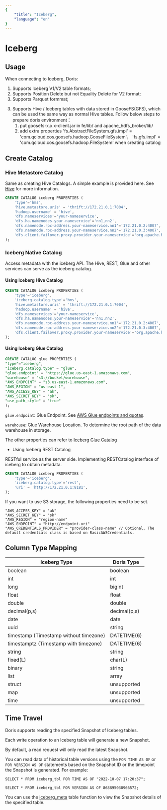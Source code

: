 ```yaml
---
{
    "title": "Iceberg",
    "language": "en"
}
---
```


<!-- 
Licensed to the Apache Software Foundation (ASF) under one
or more contributor license agreements.  See the NOTICE file
distributed with this work for additional information
regarding copyright ownership.  The ASF licenses this file
to you under the Apache License, Version 2.0 (the
"License"); you may not use this file except in compliance
with the License.  You may obtain a copy of the License at

  http://www.apache.org/licenses/LICENSE-2.0

Unless required by applicable law or agreed to in writing,
software distributed under the License is distributed on an
"AS IS" BASIS, WITHOUT WARRANTIES OR CONDITIONS OF ANY
KIND, either express or implied.  See the License for the
specific language governing permissions and limitations
under the License.
-->


# Iceberg

## Usage

When connecting to Iceberg, Doris:

1. Supports Iceberg V1/V2 table formats;
2. Supports Position Delete but not Equality Delete for V2 format;
3. Supports Parquet formmat;


<version since="dev">

3. Supports Hive / Iceberg tables with data stored in GooseFS(GFS), which can be used the same way as normal Hive tables. Follow below steps to prepare doris environment：
    1. put goosefs-x.x.x-client.jar in fe/lib/ and apache_hdfs_broker/lib/
    2. add extra properties 'fs.AbstractFileSystem.gfs.impl' = 'com.qcloud.cos.goosefs.hadoop.GooseFileSystem'， 'fs.gfs.impl' = 'com.qcloud.cos.goosefs.hadoop.FileSystem' when creating catalog

</version>

## Create Catalog

### Hive Metastore Catalog

Same as creating Hive Catalogs. A simple example is provided here. See [Hive](./hive.md) for more information.

```sql
CREATE CATALOG iceberg PROPERTIES (
    'type'='hms',
    'hive.metastore.uris' = 'thrift://172.21.0.1:7004',
    'hadoop.username' = 'hive',
    'dfs.nameservices'='your-nameservice',
    'dfs.ha.namenodes.your-nameservice'='nn1,nn2',
    'dfs.namenode.rpc-address.your-nameservice.nn1'='172.21.0.2:4007',
    'dfs.namenode.rpc-address.your-nameservice.nn2'='172.21.0.3:4007',
    'dfs.client.failover.proxy.provider.your-nameservice'='org.apache.hadoop.hdfs.server.namenode.ha.ConfiguredFailoverProxyProvider'
);
```

### Iceberg Native Catalog

<version since="dev">

Access metadata with the iceberg API. The Hive, REST, Glue and other services can serve as the iceberg catalog.

</version>

#### Using Iceberg Hive Catalog

```sql
CREATE CATALOG iceberg PROPERTIES (
    'type'='iceberg',
    'iceberg.catalog.type'='hms',
    'hive.metastore.uris' = 'thrift://172.21.0.1:7004',
    'hadoop.username' = 'hive',
    'dfs.nameservices'='your-nameservice',
    'dfs.ha.namenodes.your-nameservice'='nn1,nn2',
    'dfs.namenode.rpc-address.your-nameservice.nn1'='172.21.0.2:4007',
    'dfs.namenode.rpc-address.your-nameservice.nn2'='172.21.0.3:4007',
    'dfs.client.failover.proxy.provider.your-nameservice'='org.apache.hadoop.hdfs.server.namenode.ha.ConfiguredFailoverProxyProvider'
);
```

#### Using Iceberg Glue Catalog

```sql
CREATE CATALOG glue PROPERTIES (
"type"="iceberg",
"iceberg.catalog.type" = "glue",
"glue.endpoint" = "https://glue.us-east-1.amazonaws.com",
"warehouse" = "s3://bucket/warehouse",
"AWS_ENDPOINT" = "s3.us-east-1.amazonaws.com",
"AWS_REGION" = "us-east-1",
"AWS_ACCESS_KEY" = "ak",
"AWS_SECRET_KEY" = "sk",
"use_path_style" = "true"
);
```

`glue.endpoint`: Glue Endpoint. See [AWS Glue endpoints and quotas](https://docs.aws.amazon.com/general/latest/gr/glue.html).

`warehouse`: Glue Warehouse Location.  To determine the root path of the data warehouse in storage.

The other properties can refer to [Iceberg Glue Catalog](https://iceberg.apache.org/docs/latest/aws/#glue-catalog)

- Using Iceberg REST Catalog

RESTful service as the server side. Implementing RESTCatalog interface of iceberg to obtain metadata.

```sql
CREATE CATALOG iceberg PROPERTIES (
    'type'='iceberg',
    'iceberg.catalog.type'='rest',
    'uri' = 'http://172.21.0.1:8181',
);
```

If you want to use S3 storage, the following properties need to be set.

```
"AWS_ACCESS_KEY" = "ak"
"AWS_SECRET_KEY" = "sk"
"AWS_REGION" = "region-name"
"AWS_ENDPOINT" = "http://endpoint-uri"
"AWS_CREDENTIALS_PROVIDER" = "provider-class-name" // Optional. The default credentials class is based on BasicAWSCredentials.
```

## Column Type Mapping

| Iceberg Type                               | Doris Type   |
|--------------------------------------------|--------------|
| boolean                                    | boolean      |
| int                                        | int          |
| long                                       | bigint       |
| float                                      | float        |
| double                                     | double       |
| decimal(p,s)                               | decimal(p,s) |
| date                                       | date         |
| uuid                                       | string       |
| timestamp (Timestamp without timezone)     | DATETIME(6)  |
| timestamptz (Timestamp with timezone)      | DATETIME(6)  |
| string                                     | string       |
| fixed(L)                                   | char(L)      |
| binary                                     | string       |
| list                                       | array        |
| struct                                     | unsupported  |
| map                                        | unsupported  |
| time                                       | unsupported  |

## Time Travel

<version since="1.2.2">

Doris supports reading the specified Snapshot of Iceberg tables.

</version>

Each write operation to an Iceberg table will generate a new Snapshot.

By default, a read request will only read the latest Snapshot.

You can read data of historical table versions using the  `FOR TIME AS OF`  or  `FOR VERSION AS OF`  statements based on the Snapshot ID or the timepoint the Snapshot is generated. For example:

`SELECT * FROM iceberg_tbl FOR TIME AS OF "2022-10-07 17:20:37";`

`SELECT * FROM iceberg_tbl FOR VERSION AS OF 868895038966572;`

You can use the [iceberg_meta](https://doris.apache.org/docs/dev/sql-manual/sql-functions/table-functions/iceberg_meta/) table function to view the Snapshot details of the specified table.
